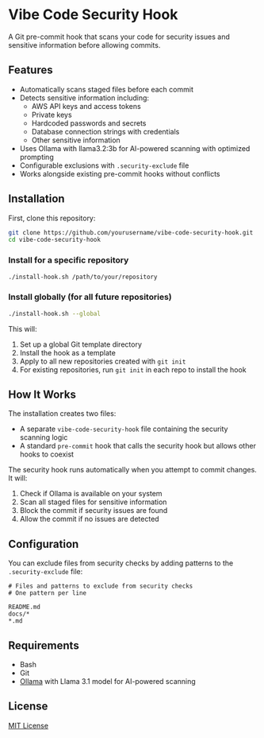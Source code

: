 # Vibe Code Security Hook

A Git pre-commit hook that scans your code for security issues and sensitive information before allowing commits.

## Features

- Automatically scans staged files before each commit
- Detects sensitive information including:
  - AWS API keys and access tokens
  - Private keys
  - Hardcoded passwords and secrets
  - Database connection strings with credentials
  - Other sensitive information
- Uses Ollama with llama3.2:3b for AI-powered scanning with optimized prompting
- Configurable exclusions with `.security-exclude` file
- Works alongside existing pre-commit hooks without conflicts

## Installation

First, clone this repository:

```bash
git clone https://github.com/yourusername/vibe-code-security-hook.git
cd vibe-code-security-hook
```

### Install for a specific repository

```bash
./install-hook.sh /path/to/your/repository
```

### Install globally (for all future repositories)

```bash
./install-hook.sh --global
```
This will:
1. Set up a global Git template directory
2. Install the hook as a template
3. Apply to all new repositories created with `git init`
4. For existing repositories, run `git init` in each repo to install the hook

## How It Works

The installation creates two files:
- A separate `vibe-code-security-hook` file containing the security scanning logic
- A standard `pre-commit` hook that calls the security hook but allows other hooks to coexist

The security hook runs automatically when you attempt to commit changes. It will:

1. Check if Ollama is available on your system
2. Scan all staged files for sensitive information
3. Block the commit if security issues are found
4. Allow the commit if no issues are detected

## Configuration

You can exclude files from security checks by adding patterns to the `.security-exclude` file:

```
# Files and patterns to exclude from security checks
# One pattern per line

README.md
docs/*
*.md
```

## Requirements

- Bash
- Git
- [Ollama](https://github.com/ollama/ollama) with Llama 3.1 model for AI-powered scanning

## License

[MIT License](LICENSE) 